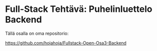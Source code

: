 # Full-Stack Tehtävä: Puhelinluettelo Backend
Tällä osalla on oma repositorio:

https://github.com/hojahoja/Fullstack-Open-Osa3-Backend